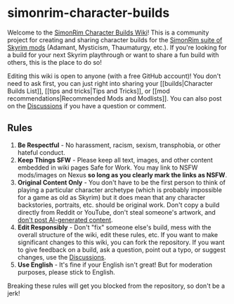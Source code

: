 # simonrim-character-builds

Welcome to the [SimonRim Character Builds Wiki](https://github.com/rusalka9/simonrim-character-builds/wiki)! This is a community project for creating and sharing character builds for the [SimonRim suite of Skyrim mods](https://www.nexusmods.com/skyrimspecialedition/users/67410746?tab=user+files) (Adamant, Mysticism, Thaumaturgy, etc.). If you're looking for a build for your next Skyrim playthrough or want to share a fun build with others, this is the place to do so!

Editing this wiki is open to anyone (with a free GitHub account)! You don't need to ask first, you can just right into sharing your [[builds|Character Builds List]], [[tips and tricks|Tips and Tricks]], or [[mod recommendations|Recommended Mods and Modlists]]. You can also post on the [Discussions](https://github.com/rusalka9/simonrim-character-builds/discussions) if you have a question or comment.

## Rules
1. **Be Respectful** - No harassment, racism, sexism, transphobia, or other hateful conduct. 
2. **Keep Things SFW** - Please keep all text, images, and other content embedded in wiki pages Safe for Work. You may link to NSFW mods/images on Nexus **so long as you clearly mark the links as NSFW**.
3. **Original Content Only** - You don't have to be the first person to think of playing a particular character archetype (which is probably impossible for a game as old as Skyrim) but it does mean that any character backstories, portraits, etc. should be original work. Don't copy a build directly from Reddit or YouTube, don't steal someone's artwork, and [don't post AI-generated content](https://www.creativebloq.com/features/what-can-stop-generative-ai-art).
4. **Edit Responsibly** - Don't "fix" someone else's build, mess with the overall structure of the wiki, edit these rules, etc. If you want to make significant changes to this wiki, you can fork the repository. If you want to give feedback on a build, ask a question, point out a typo, or suggest changes, use the [Discussions](https://github.com/rusalka9/simonrim-character-builds/discussions).
5. **Use English** - It's fine if your English isn't great! But for moderation purposes, please stick to English.

Breaking these rules will get you blocked from the repository, so don't be a jerk!
